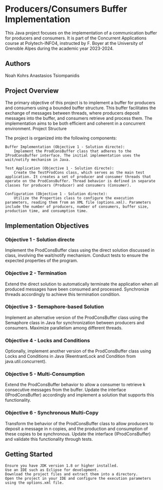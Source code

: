 # Producers/Consumers Buffer Implementation

This Java project focuses on the implementation of a communication buffer for producers and consumers. It is part of the Concurrent Applications course at Polytech-INFO4, instructed by F. Boyer at the University of Grenoble Alpes during the academic year 2023-2024.

## Authors
Noah Kohrs
Anastasios Tsiompanidis

## Project Overview

The primary objective of this project is to implement a buffer for producers and consumers using a bounded buffer structure. This buffer facilitates the exchange of messages between threads, where producers deposit messages into the buffer, and consumers retrieve and process them. The implementation aims to be both efficient and coherent in a concurrent environment.
Project Structure

The project is organized into the following components:

    Buffer Implementation (Objective 1 - Solution directe):
        Implement the ProdConsBuffer class that adheres to the IProdConsBuffer interface. The initial implementation uses the wait/notify mechanism in Java.

    Test Application (Objective 1 - Solution directe):
        Create the TestProdCons class, which serves as the main test application. It creates a set of producer and consumer threads that operate on the ProdConsBuffer. Thread behavior is defined in separate classes for producers (Producer) and consumers (Consumer).

    Configuration (Objective 1 - Solution directe):
        Utilize the Properties class to configure the execution parameters, reading them from an XML file (options.xml). Parameters include the number of producers, number of consumers, buffer size, production time, and consumption time.

## Implementation Objectives
### Objective 1 - Solution directe

Implement the ProdConsBuffer class using the direct solution discussed in class, involving the wait/notify mechanism. Conduct tests to ensure the expected properties of the program.

### Objective 2 - Termination

Extend the direct solution to automatically terminate the application when all produced messages have been consumed and processed. Synchronize threads accordingly to achieve this termination condition.

### Objective 3 - Semaphore-based Solution

Implement an alternative version of the ProdConsBuffer class using the Semaphore class in Java for synchronization between producers and consumers. Maximize parallelism among different threads.

### Objective 4 - Locks and Conditions

Optionally, implement another version of the ProdConsBuffer class using Locks and Conditions in Java (ReentrantLock and Condition from java.util.concurrent).

### Objective 5 - Multi-Consumption

Extend the ProdConsBuffer behavior to allow a consumer to retrieve k consecutive messages from the buffer. Update the interface (IProdConsBuffer) accordingly and implement a solution that supports this functionality.

### Objective 6 - Synchronous Multi-Copy

Transform the behavior of the ProdConsBuffer class to allow producers to deposit a message in n copies, and the production and consumption of these copies to be synchronous. Update the interface (IProdConsBuffer) and validate this functionality through tests.

## Getting Started

    Ensure you have JDK version 1.8 or higher installed.
    Use an IDE such as Eclipse for development.
    Download the project files and extract them into a directory.
    Open the project in your IDE and configure the execution parameters using the options.xml file.
